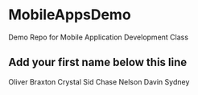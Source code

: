 # MobileAppsDemo
Demo Repo for Mobile Application Development Class

Add your first name below this line
-----------------------------------
Oliver
Braxton
Crystal
Sid
Chase Nelson
Davin
Sydney
